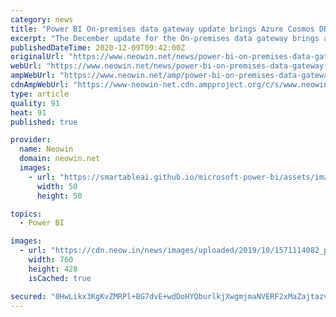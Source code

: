 ```yaml
---
category: news
title: "Power BI On-premises data gateway update brings Azure Cosmos DB Connector and more"
excerpt: "The December update for the On-premises data gateway brings a few new things to report on, aside from the usual new version of the mashup engine that is often the highlight of these updates."
publishedDateTime: 2020-12-09T09:42:00Z
originalUrl: "https://www.neowin.net/news/power-bi-on-premises-data-gateway-update-brings-azure-cosmos-db-connector-and-more"
webUrl: "https://www.neowin.net/news/power-bi-on-premises-data-gateway-update-brings-azure-cosmos-db-connector-and-more"
ampWebUrl: "https://www.neowin.net/amp/power-bi-on-premises-data-gateway-update-brings-azure-cosmos-db-connector-and-more/"
cdnAmpWebUrl: "https://www-neowin-net.cdn.ampproject.org/c/s/www.neowin.net/amp/power-bi-on-premises-data-gateway-update-brings-azure-cosmos-db-connector-and-more/"
type: article
quality: 91
heat: 91
published: true

provider:
  name: Neowin
  domain: neowin.net
  images:
    - url: "https://smartableai.github.io/microsoft-power-bi/assets/images/organizations/neowin.net-50x50.jpg"
      width: 50
      height: 50

topics:
  - Power BI

images:
  - url: "https://cdn.neow.in/news/images/uploaded/2019/10/1571114082_power_bi_new_3_story.jpg"
    width: 760
    height: 428
    isCached: true

secured: "0HwLikx3KgKvZMRPl+BG7dvE+wdDoHYQburlkjXwgmjmaNVERF2xMaZajtazvsbTQjjC8/noGU4h9Df0efAbe7xqHcCyTbtliZgEospwqC478HxFlXB0o6/VaQJSlvwjERsCPMJmftlr42hVQ/ZZXxViNHnAlFy+Dr2PqQSn2ASPNaJd3oH4wNlnHnmb/kheS3ljs8xSLD4sHTXHVm9bQ9LhqgdymAUVfChc2CrDFutIfndmD7ud+i75etPgpi3Gm5LXxT67c/r9JGNUlCQEzS4xsnIMNQ2qWA5n5rMhaAhHTXtagCxIDEydXUEYt1D7RWn4iViBIgN7aTX1q8GLuf5FzduST++BRwz9WAD8Z9M=;2m5IJrAgqUIAZj5m47whug=="
---
```


